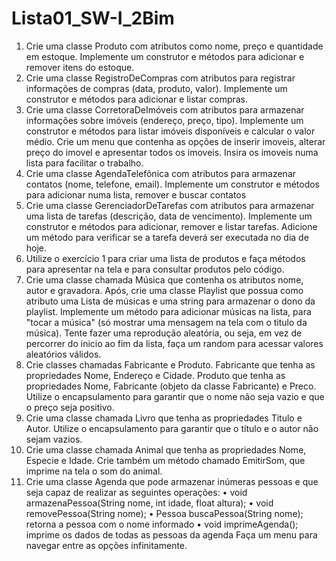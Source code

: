# Lista01_SW-I_2Bim

1) Crie uma classe Produto com atributos como nome, preço e quantidade em estoque. Implemente
um construtor e métodos para adicionar e remover itens do estoque.
2) Crie uma classe RegistroDeCompras com atributos para registrar informações de compras (data,
produto, valor). Implemente um construtor e métodos para adicionar e listar compras.
3) Crie uma classe CorretoraDeImóveis com atributos para armazenar informações sobre imóveis
(endereço, preço, tipo). Implemente um construtor e métodos para listar imóveis disponíveis e
calcular o valor médio. Crie um menu que contenha as opções de inserir imoveis, alterar preço do
imovel e apresentar todos os imoveis. Insira os imoveis numa lista para facilitar o trabalho.
4) Crie uma classe AgendaTelefônica com atributos para armazenar contatos (nome, telefone, email). Implemente um construtor e métodos para adicionar numa lista, remover e buscar contatos
5) Crie uma classe GerenciadorDeTarefas com atributos para armazenar uma lista de tarefas
(descrição, data de vencimento). Implemente um construtor e métodos para adicionar, remover e
listar tarefas. Adicione um método para verificar se a tarefa deverá ser executada no dia de hoje.
6) Utilize o exercício 1 para criar uma lista de produtos e faça métodos para apresentar na tela e
para consultar produtos pelo código.
7) Crie uma classe chamada Música que contenha os atributos nome, autor e gravadora. Após, crie
uma classe Playlist que possua como atributo uma Lista de músicas e uma string para armazenar o
dono da playlist. Implemente um método para adicionar músicas na lista, para "tocar a música" (só
mostrar uma mensagem na tela com o titulo da música). Tente fazer uma reprodução aleatória, ou
seja, em vez de percorrer do inicio ao fim da lista, faça um random para acessar valores aleatórios
válidos.
8) Crie classes chamadas Fabricante e Produto. Fabricante que tenha as propriedades Nome,
Endereço e Cidade. Produto que tenha as propriedades Nome, Fabricante (objeto da classe
Fabricante) e Preco. Utilize o encapsulamento para garantir que o nome não seja vazio e que o preço
seja positivo.
9) Crie uma classe chamada Livro que tenha as propriedades Titulo e Autor. Utilize o
encapsulamento para garantir que o título e o autor não sejam vazios.
10) Crie uma classe chamada Animal que tenha as propriedades Nome, Especie e Idade. Crie
também um método chamado EmitirSom, que imprime na tela o som do animal.
12) Crie uma classe Agenda que pode armazenar inúmeras pessoas e que seja capaz de realizar as
seguintes operações:
• void armazenaPessoa(String nome, int idade, float altura);
• void removePessoa(String nome);
• Pessoa buscaPessoa(String nome); retorna a pessoa com o nome informado
• void imprimeAgenda(); imprime os dados de todas as pessoas da agenda
Faça um menu para navegar entre as opções infinitamente.
